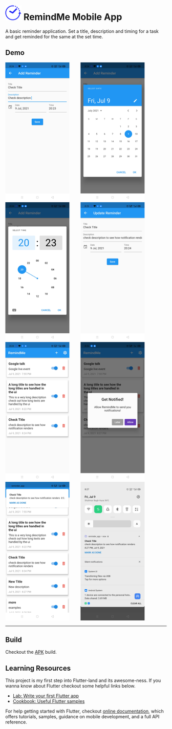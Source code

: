 # <img src="https://github.com/gagansh7171/RemindMe-MobileApp/blob/master/assets/logo_icon.png" alt="Permission" width="50"/> RemindMe Mobile App

A basic reminder application. Set a title, description and timing for a task and get reminded for the same at the set time. 

## Demo
<img src="https://github.com/gagansh7171/RemindMe-MobileApp/blob/master/images/add.jpg" alt="Add Reminder" width="200"/>&nbsp;&nbsp;&nbsp;&nbsp;&nbsp;&nbsp;&nbsp;&nbsp;&nbsp;<img src="https://github.com/gagansh7171/RemindMe-MobileApp/blob/master/images/date.jpg" alt="Choose Date" width="200"/>&nbsp;&nbsp;&nbsp;&nbsp;&nbsp;&nbsp;&nbsp;&nbsp;&nbsp;<img src="https://github.com/gagansh7171/RemindMe-MobileApp/blob/master/images/time.jpg" alt="Choose Time" width="200"/>&nbsp;&nbsp;&nbsp;&nbsp;&nbsp;&nbsp;&nbsp;&nbsp;&nbsp;<img src="https://github.com/gagansh7171/RemindMe-MobileApp/blob/master/images/update.jpg" alt="Update Reminder" width="200"/>&nbsp;&nbsp;&nbsp;&nbsp;&nbsp;&nbsp;&nbsp;&nbsp;&nbsp;<img src="https://github.com/gagansh7171/RemindMe-MobileApp/blob/master/images/list_view.jpg" alt="List of Tasks" width="200"/>&nbsp;&nbsp;&nbsp;&nbsp;&nbsp;&nbsp;&nbsp;&nbsp;&nbsp;<img src="https://github.com/gagansh7171/RemindMe-MobileApp/blob/master/images/permission.jpg" alt="Permission" width="200"/>&nbsp;&nbsp;&nbsp;&nbsp;&nbsp;&nbsp;&nbsp;&nbsp; <img src="https://github.com/gagansh7171/RemindMe-MobileApp/blob/master/images/notif_in_app.jpg" alt="Notification in App" width="200"/> &nbsp;&nbsp;&nbsp;&nbsp;&nbsp;&nbsp;&nbsp;&nbsp;<img src="https://github.com/gagansh7171/RemindMe-MobileApp/blob/master/images/notif.jpg" alt="Notification" width="200"/>
<hr>

## Build
Checkout the [APK](https://github.com/gagansh7171/RemindMe-MobileApp/blob/master/app-release.apk) build.

## Learning Resources

This project is my first step into Flutter-land and its awesome-ness. If you wanna know about Flutter checkout some helpful links below.

- [Lab: Write your first Flutter app](https://flutter.dev/docs/get-started/codelab)
- [Cookbook: Useful Flutter samples](https://flutter.dev/docs/cookbook)

For help getting started with Flutter, checkout
[online documentation](https://flutter.dev/docs), which offers tutorials,
samples, guidance on mobile development, and a full API reference.
